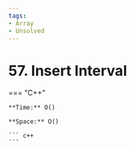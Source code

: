 ```yaml
---
tags:
- Array
- Unsolved
---
```



# 57. Insert Interval

=== "C++"

    **Time:** O()

    **Space:** O()

    ``` c++
    ```